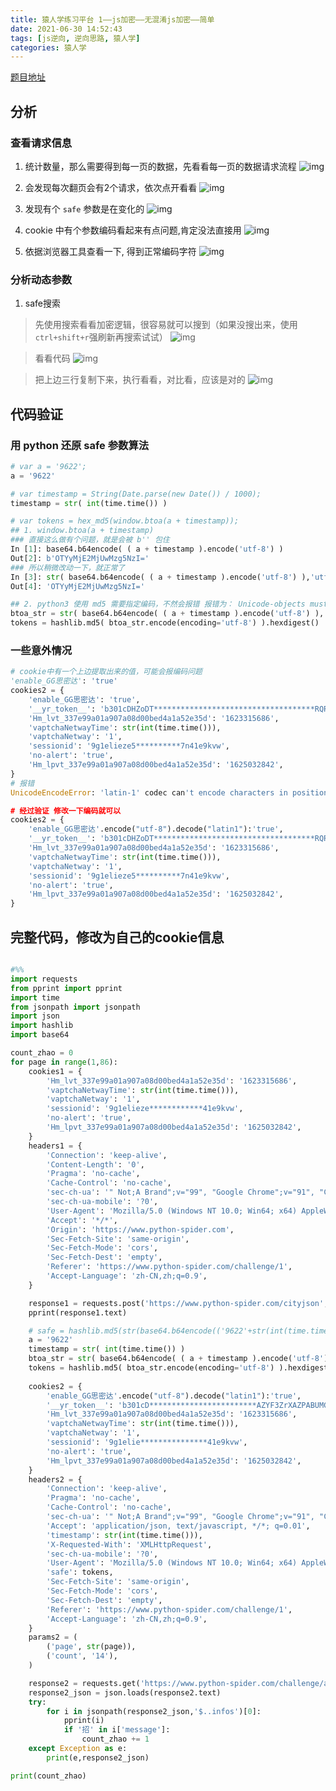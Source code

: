 ```yaml
---
title: 猿人学练习平台 1——js加密——无混淆js加密——简单
date: 2021-06-30 14:52:43
tags: [js逆向, 逆向思路, 猿人学]
categories: 猿人学
---
```


[题目地址][题目地址]
## 分析
### 查看请求信息
1. 统计数量，那么需要得到每一页的数据，先看看每一页的数据请求流程
![img](https://gitee.com/PineKer/myfiles/raw/master/blog/20210630150211_1.png)

1. 会发现每次翻页会有2个请求，依次点开看看
![img](https://gitee.com/PineKer/myfiles/raw/master/blog/20210630150630_2.png)

1. 发现有个 `safe` 参数是在变化的
![img](https://gitee.com/PineKer/myfiles/raw/master/blog/20210630150826_3.png)

1. cookie 中有个参数编码看起来有点问题,肯定没法直接用
![img](https://gitee.com/PineKer/myfiles/raw/master/blog/20210630150936_4.png)

1. 依据浏览器工具查看一下, 得到正常编码字符
![img](https://gitee.com/PineKer/myfiles/raw/master/blog/20210630151311_5.png)

### 分析动态参数
1. safe搜索
> 先使用搜索看看加密逻辑，很容易就可以搜到（如果没搜出来，使用`ctrl+shift+r`强刷新再搜索试试）
![img](https://gitee.com/PineKer/myfiles/raw/master/blog/20210630151902_6.png)

> 看看代码
![img](https://gitee.com/PineKer/myfiles/raw/master/blog/20210630152000_7.png)

> 把上边三行复制下来，执行看看，对比看，应该是对的
![img](https://gitee.com/PineKer/myfiles/raw/master/blog/20210630152041_8.png)


## 代码验证
### 用 python 还原 safe 参数算法
```python
# var a = '9622';
a = '9622'

# var timestamp = String(Date.parse(new Date()) / 1000);
timestamp = str( int(time.time()) )

# var tokens = hex_md5(window.btoa(a + timestamp));
## 1. window.btoa(a + timestamp)
### 直接这么做有个问题，就是会被 b'' 包住
In [1]: base64.b64encode( ( a + timestamp ).encode('utf-8') )
Out[2]: b'OTYyMjE2MjUwMzg5NzI='
### 所以稍微改动一下，就正常了
In [3]: str( base64.b64encode( ( a + timestamp ).encode('utf-8') ),'utf-8' )
Out[4]: 'OTYyMjE2MjUwMzg5NzI='

## 2. python3 使用 md5 需要指定编码，不然会报错 报错为： Unicode-objects must be encoded before hashing
btoa_str = str( base64.b64encode( ( a + timestamp ).encode('utf-8') ),'utf-8' )
tokens = hashlib.md5( btoa_str.encode(encoding='utf-8') ).hexdigest()

```
### 一些意外情况
```python
# cookie中有一个上边提取出来的值，可能会报编码问题
'enable_GG思密达': 'true'
cookies2 = {
    'enable_GG思密达': 'true',
    '__yr_token__': 'b301cDHZoDT************************************RQR8WAZYF3ZrXAZPABUMG3kJWQNBYRY%3D',
    'Hm_lvt_337e99a01a907a08d00bed4a1a52e35d': '1623315686',
    'vaptchaNetwayTime': str(int(time.time())),
    'vaptchaNetway': '1',
    'sessionid': '9g1elieze5**********7n41e9kvw',
    'no-alert': 'true',
    'Hm_lpvt_337e99a01a907a08d00bed4a1a52e35d': '1625032842',
}
# 报错
UnicodeEncodeError: 'latin-1' codec can't encode characters in position 282-284: ordinal not in range(256)

# 经过验证 修改一下编码就可以
cookies2 = {
    'enable_GG思密达'.encode("utf-8").decode("latin1"):'true',
    '__yr_token__': 'b301cDHZoDT************************************RQR8WAZYF3ZrXAZPABUMG3kJWQNBYRY%3D',
    'Hm_lvt_337e99a01a907a08d00bed4a1a52e35d': '1623315686',
    'vaptchaNetwayTime': str(int(time.time())),
    'vaptchaNetway': '1',
    'sessionid': '9g1elieze5**********7n41e9kvw',
    'no-alert': 'true',
    'Hm_lpvt_337e99a01a907a08d00bed4a1a52e35d': '1625032842',
}
```

## 完整代码，修改为自己的cookie信息
```python

#%%
import requests
from pprint import pprint
import time
from jsonpath import jsonpath
import json
import hashlib
import base64

count_zhao = 0
for page in range(1,86):
    cookies1 = {
        'Hm_lvt_337e99a01a907a08d00bed4a1a52e35d': '1623315686',
        'vaptchaNetwayTime': str(int(time.time())),
        'vaptchaNetway': '1',
        'sessionid': '9g1elieze************41e9kvw',
        'no-alert': 'true',
        'Hm_lpvt_337e99a01a907a08d00bed4a1a52e35d': '1625032842',
    }
    headers1 = {
        'Connection': 'keep-alive',
        'Content-Length': '0',
        'Pragma': 'no-cache',
        'Cache-Control': 'no-cache',
        'sec-ch-ua': '" Not;A Brand";v="99", "Google Chrome";v="91", "Chromium";v="91"',
        'sec-ch-ua-mobile': '?0',
        'User-Agent': 'Mozilla/5.0 (Windows NT 10.0; Win64; x64) AppleWebKit/537.36 (KHTML, like Gecko) Chrome/91.0.4472.114 Safari/537.36',
        'Accept': '*/*',
        'Origin': 'https://www.python-spider.com',
        'Sec-Fetch-Site': 'same-origin',
        'Sec-Fetch-Mode': 'cors',
        'Sec-Fetch-Dest': 'empty',
        'Referer': 'https://www.python-spider.com/challenge/1',
        'Accept-Language': 'zh-CN,zh;q=0.9',
    }

    response1 = requests.post('https://www.python-spider.com/cityjson', headers=headers1, cookies=cookies1, verify=False)
    pprint(response1.text)

    # safe = hashlib.md5(str(base64.b64encode(('9622'+str(int(time.time()))).encode('utf-8')),'utf-8').encode(encoding='utf-8')).hexdigest()
    a = '9622'
    timestamp = str( int(time.time()) )
    btoa_str = str( base64.b64encode( ( a + timestamp ).encode('utf-8') ),'utf-8' )
    tokens = hashlib.md5( btoa_str.encode(encoding='utf-8') ).hexdigest()
    
    cookies2 = {
        'enable_GG思密达'.encode("utf-8").decode("latin1"):'true',
        '__yr_token__': 'b301cD************************AZYF3ZrXAZPABUMG3kJWQNBYRY%3D',
        'Hm_lvt_337e99a01a907a08d00bed4a1a52e35d': '1623315686',
        'vaptchaNetwayTime': str(int(time.time())),
        'vaptchaNetway': '1',
        'sessionid': '9g1elie***************41e9kvw',
        'no-alert': 'true',
        'Hm_lpvt_337e99a01a907a08d00bed4a1a52e35d': '1625032842',
    }
    headers2 = {
        'Connection': 'keep-alive',
        'Pragma': 'no-cache',
        'Cache-Control': 'no-cache',
        'sec-ch-ua': '" Not;A Brand";v="99", "Google Chrome";v="91", "Chromium";v="91"',
        'Accept': 'application/json, text/javascript, */*; q=0.01',
        'timestamp': str(int(time.time())),
        'X-Requested-With': 'XMLHttpRequest',
        'sec-ch-ua-mobile': '?0',
        'User-Agent': 'Mozilla/5.0 (Windows NT 10.0; Win64; x64) AppleWebKit/537.36 (KHTML, like Gecko) Chrome/91.0.4472.114 Safari/537.36',
        'safe': tokens,
        'Sec-Fetch-Site': 'same-origin',
        'Sec-Fetch-Mode': 'cors',
        'Sec-Fetch-Dest': 'empty',
        'Referer': 'https://www.python-spider.com/challenge/1',
        'Accept-Language': 'zh-CN,zh;q=0.9',
    }
    params2 = (
        ('page', str(page)),
        ('count', '14'),
    )

    response2 = requests.get('https://www.python-spider.com/challenge/api/json', headers=headers2, params=params2, cookies=cookies2, verify=False)
    response2_json = json.loads(response2.text)
    try:
        for i in jsonpath(response2_json,'$..infos')[0]:
            pprint(i)
            if '招' in i['message']:
                count_zhao += 1
    except Exception as e:
        print(e,response2_json)

print(count_zhao)


```


[题目地址]:https://www.python-spider.com/challenge/1